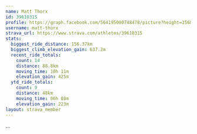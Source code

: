 ```yaml
---
name: Matt Thorx
id: 39610315
profile: https://graph.facebook.com/564195000748478/picture?height=256&width=256
username: matt-thorx
strava_url: https://www.strava.com/athletes/39610315
stats:
  biggest_ride_distance: 156.37km
  biggest_climb_elevation_gain: 637.2m
  recent_ride_totals:
    count: 14
    distance: 88.8km
    moving_time: 10h 11m
    elevation_gain: 425m
  ytd_ride_totals:
    count: 9
    distance: 48km
    moving_time: 06h 08m
    elevation_gain: 223m
layout: strava_member
--- 
```

...
